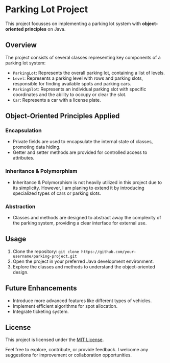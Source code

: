 # Parking Lot Project

This project focusses on implementing a  parking lot system with **object-oriented principles** on Java.

## Overview

The project consists of several classes representing key components of a parking lot system:

- `ParkingLot`: Represents the overall parking lot, containing a list of levels.
- `Level`: Represents a parking level with rows and parking slots, responsible for finding available spots and parking cars.
- `ParkingSlot`: Represents an individual parking slot with specific coordinates and the ability to occupy or clear the slot.
- `Car`: Represents a car with a license plate.

## Object-Oriented Principles Applied

### Encapsulation

- Private fields are used to encapsulate the internal state of classes, promoting data hiding.
- Getter and setter methods are provided for controlled access to attributes.

### Inheritance & Polymorphism

- Inheritance & Polymorphism is not heavily utilized in this project due to its simplicity. However, I am planing to extend it by introducing specialized types of cars or parking slots.

### Abstraction

- Classes and methods are designed to abstract away the complexity of the parking system, providing a clear interface for external use.

## Usage

1. Clone the repository: `git clone https://github.com/your-username/parking-project.git`
2. Open the project in your preferred Java development environment.
3. Explore the classes and methods to understand the object-oriented design.

## Future Enhancements

- Introduce more advanced features like different types of vehicles.
- Implement efficient algorithms for spot allocation.
- Integrate ticketing system.

## License

This project is licensed under the [MIT License](LICENSE).

Feel free to explore, contribute, or provide feedback. I welcome any suggestions for improvement or collaboration opportunities.

